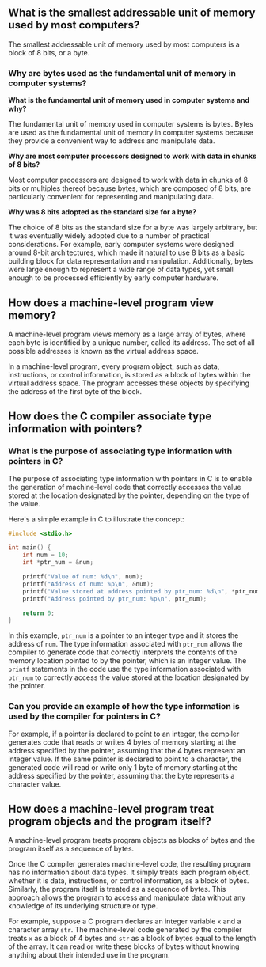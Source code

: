 ```toc
```
## What is the smallest addressable unit of memory used by most computers?

The smallest addressable unit of memory used by most computers is a block of 8 bits, or a byte.

### **Why are bytes used as the fundamental unit of memory in computer systems?**

**What is the fundamental unit of memory used in computer systems and why?**

The fundamental unit of memory used in computer systems is bytes. Bytes are used as the fundamental unit of memory in computer systems because they provide a convenient way to address and manipulate data.

**Why are most computer processors designed to work with data in chunks of 8 bits?**

Most computer processors are designed to work with data in chunks of 8 bits or multiples thereof because bytes, which are composed of 8 bits, are particularly convenient for representing and manipulating data.

**Why was 8 bits adopted as the standard size for a byte?**

The choice of 8 bits as the standard size for a byte was largely arbitrary, but it was eventually widely adopted due to a number of practical considerations. For example, early computer systems were designed around 8-bit architectures, which made it natural to use 8 bits as a basic building block for data representation and manipulation. Additionally, bytes were large enough to represent a wide range of data types, yet small enough to be processed efficiently by early computer hardware.

## How does a machine-level program view memory?

A machine-level program views memory as a large array of bytes, where each byte is identified by a unique number, called its address. The set of all possible addresses is known as the virtual address space.

In a machine-level program, every program object, such as data, instructions, or control information, is stored as a block of bytes within the virtual address space. The program accesses these objects by specifying the address of the first byte of the block.

## How does the C compiler associate type information with pointers?

### What is the purpose of associating type information with pointers in C?

The purpose of associating type information with pointers in C is to enable the generation of machine-level code that correctly accesses the value stored at the location designated by the pointer, depending on the type of the value.

Here's a simple example in C to illustrate the concept:
```c
#include <stdio.h>

int main() {
    int num = 10;
    int *ptr_num = &num;

    printf("Value of num: %d\n", num);
    printf("Address of num: %p\n", &num);
    printf("Value stored at address pointed by ptr_num: %d\n", *ptr_num);
    printf("Address pointed by ptr_num: %p\n", ptr_num);

    return 0;
}
```

In this example, `ptr_num` is a pointer to an integer type and it stores the address of `num`. The type information associated with `ptr_num` allows the compiler to generate code that correctly interprets the contents of the memory location pointed to by the pointer, which is an integer value. The `printf` statements in the code use the type information associated with `ptr_num` to correctly access the value stored at the location designated by the pointer.

### Can you provide an example of how the type information is used by the compiler for pointers in C?

For example, if a pointer is declared to point to an integer, the compiler generates code that reads or writes 4 bytes of memory starting at the address specified by the pointer, assuming that the 4 bytes represent an integer value. If the same pointer is declared to point to a character, the generated code will read or write only 1 byte of memory starting at the address specified by the pointer, assuming that the byte represents a character value.

## How does a machine-level program treat program objects and the program itself?

A machine-level program treats program objects as blocks of bytes and the program itself as a sequence of bytes.

Once the C compiler generates machine-level code, the resulting program has no information about data types. It simply treats each program object, whether it is data, instructions, or control information, as a block of bytes. Similarly, the program itself is treated as a sequence of bytes. This approach allows the program to access and manipulate data without any knowledge of its underlying structure or type.

For example, suppose a C program declares an integer variable `x` and a character array `str`. The machine-level code generated by the compiler treats `x` as a block of 4 bytes and `str` as a block of bytes equal to the length of the array. It can read or write these blocks of bytes without knowing anything about their intended use in the program.